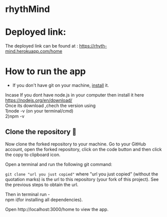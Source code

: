 # rhythMind

# Deployed link:
The deployed link can be found at : https://rhyth-mind.herokuapp.com/home

# How to run the app
- If you don't have git on your machine, [install](https://docs.github.com/en/github/getting-started-with-github/set-up-git) it.

Incase If you dont have node.js in your computer then install it here  https://nodejs.org/en/download/<br/>
Once its download ,chech the version using <br/>
1)node -v (on your terminal/cmd)<br/>
2)npm -v

## Clone the repository 🏁
Now clone the forked repository to your machine. Go to your GitHub account, open the forked repository, click on the code button and then click the copy to clipboard icon.

Open a terminal and run the following git command:

`git clone "url you just copied"`
where "url you just copied" (without the quotation marks) is the url to this repository (your fork of this project). See the previous steps to obtain the url.

Then in terminal run -  <br/>
npm i(for installing all dependencies). <br/>


Open http://localhost:3000/home to view the app.
